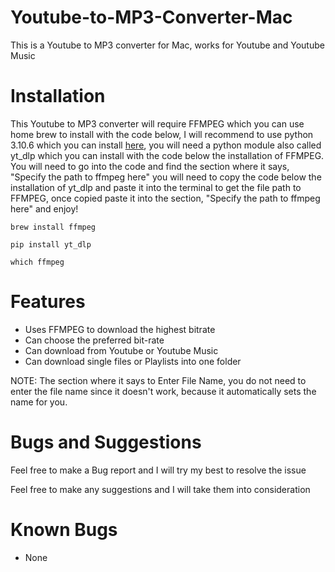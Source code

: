 # Youtube-to-MP3-Converter-Mac

This is a Youtube to MP3 converter for Mac, works for Youtube and Youtube Music

# Installation


This Youtube to MP3 converter will require FFMPEG which you can use home brew to install with the code below, I will recommend to use python 3.10.6 which you can install [here](https://www.python.org/downloads/release/python-3106/), you will need a python module also called yt_dlp which you can install with the code below the installation of FFMPEG. You will need to go into the code and find the section where it says, "Specify the path to ffmpeg here" you will need to copy the code below the installation of yt_dlp and paste it into the terminal to get the file path to FFMPEG, once copied paste it into the section, "Specify the path to ffmpeg here" and enjoy!

```
brew install ffmpeg
```
```
pip install yt_dlp
```
```
which ffmpeg
```
# Features

- Uses FFMPEG to download the highest bitrate
- Can choose the preferred bit-rate
- Can download from Youtube or Youtube Music
- Can download single files or Playlists into one folder

NOTE: The section where it says to Enter File Name, you do not need to enter the file name since it doesn't work, because it automatically sets the name for you.

# Bugs and Suggestions

Feel free to make a Bug report and I will try my best to resolve the issue

Feel free to make any suggestions and I will take them into consideration

# Known Bugs

- None
